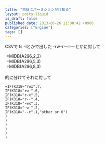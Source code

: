 ```yaml
---
title: "無駄にパーミションだけ知る"
layout: posts.liquid
is_draft: false
published_date: 2013-06-26 21:08:42 +0900
categories: ["Engine"]
tags: []
---
```


CSVで ls -lとかで出した -rw-r — r — とかに対して  
  
&nbsp;=MIDB(A296,2,3)  
&nbsp;=MIDB(A296,5,3)  
&nbsp;=MIDB(A296,8,3)  
&nbsp;  
的に分けてそれに対して

    =IF(K318="rwx",7,
    IF(K318="rw-",6,
    IF(K318="r-x",5,
    IF(K318="r--",4,
    IF(K318="-wx",3,
    IF(K318="-w-",2,
    IF(K318="--r",1,"other or 0")
    )
    )
    )
    )
    )
    )


